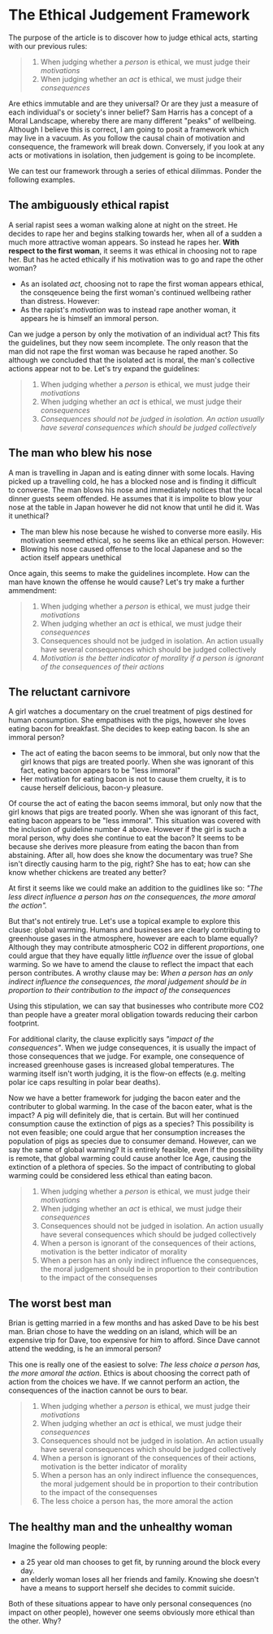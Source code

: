 
# The Ethical Judgement Framework

The purpose of the article is to discover how to judge ethical acts, starting with our previous rules:

> 1. When judging whether a _person_ is ethical, we must judge their _motivations_
> 1. When judging whether an _act_ is ethical, we must judge their _consequences_

Are ethics immutable and are they universal? Or are they just a measure of each individual's or society's inner belief? Sam Harris has a concept of a Moral Landscape, whereby there are many different "peaks" of wellbeing. Although I believe this is correct, I am going to posit a framework which may live in a vacuum. As you follow the causal chain of motivation and consequence, the framework will break down. Conversely, if you look at any acts or motivations in isolation, then judgement is going to be incomplete.


We can test our framework through a series of ethical dilimmas. Ponder the following examples.

## The ambiguously ethical rapist

A serial rapist sees a woman walking alone at night on the street. He decides to rape her and begins stalking towards her, when all of a sudden a much more attractive woman appears. So instead he rapes her. **With respect to the first woman**, it seems it was ethical in choosing not to rape her. But has he acted ethically if his motivation was to go and rape the other woman?

- As an isolated _act_, choosing not to rape the first woman appears ethical, the consqeuence being the first woman's continued wellbeing rather than distress. However:
- As the rapist's _motivation_ was to instead rape another woman, it appears he is himself an immoral person.

Can we judge a person by only the motivation of an individual act? This fits the guidelines, but they now seem incomplete. The only reason that the man did not rape the first woman was because he raped another. So although we concluded that the isolated act is moral, the man's collective actions appear not to be. Let's try expand the guidelines:

> 1. When judging whether a _person_ is ethical, we must judge their _motivations_
> 1. When judging whether an _act_ is ethical, we must judge their _consequences_
> 1. _Consequences should not be judged in isolation. An action usually have several consequences which should be judged collectively_


## The man who blew his nose

A man is travelling in Japan and is eating dinner with some locals. Having picked up a travelling cold, he has a blocked nose and is finding it difficult to converse. The man blows his nose and immediately notices that the local dinner guests seem offended. He assumes that it is impolite to blow your nose at the table in Japan however he did not know that until he did it. Was it unethical?

- The man blew his nose because he wished to converse more easily. His motivation seemed ethical, so he seems like an ethical person. However:
- Blowing his nose caused offense to the local Japanese and so the action itself appears unethical

Once again, this seems to make the guidelines incomplete. How can the man have known the offense he would cause? Let's try make a further ammendment:

> 1. When judging whether a _person_ is ethical, we must judge their _motivations_
> 1. When judging whether an _act_ is ethical, we must judge their _consequences_
> 1. Consequences should not be judged in isolation. An action usually have several consequences which should be judged collectively
> 1. _Motivation is the better indicator of morality if a person is ignorant of the consequences of their actions_


## The reluctant carnivore

A girl watches a documentary on the cruel treatment of pigs destined for human consumption. She empathises with the pigs, however she loves eating bacon for breakfast. She decides to keep eating bacon. Is she an immoral person?

- The act of eating the bacon seems to be immoral, but only now that the girl knows that pigs are treated poorly. When she was ignorant of this fact, eating bacon appears to be "less immoral"
- Her motivation for eating bacon is not to cause them cruelty, it is to cause herself delicious, bacon-y pleasure.

Of course the act of eating the bacon seems immoral, but only now that the girl knows that pigs are treated poorly. When she was ignorant of this fact, eating bacon appears to be "less immoral". This situation was covered with the inclusion of guideline number 4 above. However if the girl is such a moral person, why does she continue to eat the bacon? It seems to be because she derives more pleasure from eating the bacon than from abstaining. After all, how does she know the documentary was true? She isn't directly causing harm to the pig, right? She has to eat; how can she know whether chickens are treated any better?

At first it seems like we could make an addition to the guidlines like so:
_"The less direct influence a person has on the consequences, the more amoral the action"._

But that's not entirely true. Let's use a topical example to explore this clause: global warming. Humans and businesses are clearly contributing to greenhouse gases in the atmosphere, however are each to blame equally? Although they may contribute atmospheric CO2 in different _proportions_, one could argue that they have equally little _influence_ over the issue of global warming. So we have to amend the clause to reflect the impact that each person contributes. A wrothy clause may be:
_When a person has an only indirect influence the consequences, the moral judgement should be in proportion to their contribution to the impact of the consequences_

Using this stipulation, we can say that businesses who contribute more CO2 than people have a greater moral obligation towards reducing their carbon footprint.

For additional clarity, the clause explicitly says _"impact of the consequences"_. When we judge consequences, it is usually the impact of those consequences that we judge. For example, one consequence of increased greenhouse gases is increased global temperatures. The warming itself isn't worth judging, it is the flow-on effects (e.g. melting polar ice caps resulting in polar bear deaths).

Now we have a better framework for judging the bacon eater and the contributer to global warming. In the case of the bacon eater, what is the impact? A pig will definitely die, that is certain. But will her continued consumption cause the extinction of pigs as a species? This possibility is not even feasible; one could argue that her consumption increases the population of pigs as species due to consumer demand.
However, can we say the same of global warming? It is entirely feasible, even if the possibility is remote, that global warming could cause another Ice Age, causing the extinction of a plethora of species. So the impact of contributing to global warming could be considered less ethical than eating bacon.


> 1. When judging whether a _person_ is ethical, we must judge their _motivations_
> 1. When judging whether an _act_ is ethical, we must judge their _consequences_
> 1. Consequences should not be judged in isolation. An action usually have several consequences which should be judged collectively
> 1. When a person is ignorant of the consequences of their actions, motivation is the better indicator of morality
> 1. When a person has an only indirect influence the consequences, the moral judgement should be in proportion to their contribution to the impact of the consequenses

## The worst best man

Brian is getting married in a few months and has asked Dave to be his best man. Brian chose to have the wedding on an island, which will be an expensive trip for Dave, too expensive for him to afford. Since Dave cannot attend the wedding, is he an immoral person?

This one is really one of the easiest to solve: _The less choice a person has, the more amoral the action_. 
Ethics is about choosing the correct path of action from the choices we have. If we cannot perform an action, the consequences of the inaction cannot be ours to bear. 

> 1. When judging whether a _person_ is ethical, we must judge their _motivations_
> 1. When judging whether an _act_ is ethical, we must judge their _consequences_
> 1. Consequences should not be judged in isolation. An action usually have several consequences which should be judged collectively
> 1. When a person is ignorant of the consequences of their actions, motivation is the better indicator of morality
> 1. When a person has an only indirect influence the consequences, the moral judgement should be in proportion to their contribution to the impact of the consequenses
> 1. The less choice a person has, the more amoral the action


## The healthy man and the unhealthy woman

Imagine the following people: 
- a 25 year old man chooses to get fit, by running around the block every day. 
- an elderly woman loses all her friends and family. Knowing she doesn't have a means to support herself she decides to commit suicide.

Both of these situations appear to have only personal consequences (no impact on other people), however one seems obviously more ethical than the other. Why?

